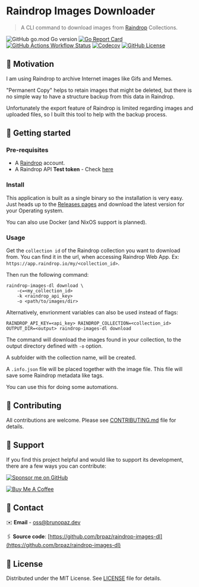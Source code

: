 # Raindrop Images Downloader

> A CLI command to download images from [Raindrop](https://raindrop.io) Collections.

![GitHub go.mod Go version](https://img.shields.io/github/go-mod/go-version/brpaz/raindrop-images-dl?style=for-the-badge)
[![Go Report Card](https://goreportcard.com/badge/github.com/brpaz/raindrop-images-dl?style=for-the-badge)](https://goreportcard.com/report/github.com/brpaz/raindrop-images-dl)
[![GitHub Actions Workflow Status](https://img.shields.io/github/actions/workflow/status/brpaz/raindrop-images-dl/ci.yml?style=for-the-badge)](https://github.com/brpaz/raindrop-images-dl/actions)
[![Codecov](https://img.shields.io/codecov/c/github/brpaz/raindrop-images-dl?style=for-the-badge)](https://app.codecov.io/gh/brpaz/raindrop-images-dl)
[![GitHub License](https://img.shields.io/github/license/brpaz/raindrop-images-dl?style=for-the-badge)](LICENSE)

## 🏹 Motivation

I am using Raindrop to archive Internet images like Gifs and Memes.

"Permanent Copy" helps to retain images that might be deleted, but there is no simple way to have a structure backup from this data in Raindrop.

Unfortunately the export feature of Raindrop is limited regarding images and uploaded files, so I built this tool to help with the backup process.


## 🚀 Getting started

### Pre-requisites

- A [Raindrop](https://raindrop.io/) account.
- A Raindrop API **Test token** - Check [here](https://developer.raindrop.io/v1/authentication/token)

### Install

This application is built as a single binary so the installation is very easy. Just heads up to the [Releases pages](https://github.com/brpaz/raindrop-images-dl/releases) and download the latest version for your Operating system.

You can also use Docker (and NixOS support is planned).

### Usage

Get the `collection id` of the Raindrop collection you want to download from. You can find it in the url, when accessing Raindrop Web App. Ex: `https://app.raindrop.io/my/<collection_id>`.

Then run the following command:

```shell
raindrop-images-dl download \
    -c=<my_collection_id>
    -k <raindrop_api_key>
    -o <path/to/images/dir>
```

Alternatively, envrionment variables can also be used instead of flags:

```shell
RAINDROP_API_KEY=<api_key> RAINDROP_COLLECTION=<collection_id> OUTPUT_DIR=<output> raindrop-images-dl download
```

The command will download the images found in your collection, to the output directory defined with `-o` option.

A subfolder with the collection name, will be created.

A `.info.json` file will be placed together with the image file. This file will save some Raindrop metadata like tags.

You can use this for doing some automations.

## 🤝 Contributing

All contributions are welcome. Please see [CONTRIBUTING.md](CONTRIBUTING.md) file for details.

## 🫶 Support

If you find this project helpful and would like to support its development, there are a few ways you can contribute:

[![Sponsor me on GitHub](https://img.shields.io/badge/Sponsor-%E2%9D%A4-%23db61a2.svg?&logo=github&logoColor=red&&style=for-the-badge&labelColor=white)](https://github.com/sponsors/brpaz)

<a href="https://www.buymeacoffee.com/Z1Bu6asGV" target="_blank"><img src="https://www.buymeacoffee.com/assets/img/custom_images/orange_img.png" alt="Buy Me A Coffee" style="height: auto !important;width: auto !important;" ></a>

## 📩 Contact

✉️ **Email** - [oss@brunopaz.dev](oss@brunopaz.dev)

🖇️ **Source code**: [https://github.com/brpaz/raindrop-images-dl](https://github.com/brpaz/raindrop-images-dl)

## 📃 License

Distributed under the MIT License.
See [LICENSE](LICENSE) file for details.

